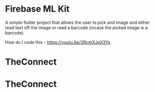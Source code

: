 # Firebase ML Kit

A simple flutter project that allows the user to pick and image and either read text off the image or read a barcode (incase the picked image is a barcode).

How do I code this - https://youtu.be/2RcmXJpX3Ys
# TheConnect
# TheConnect
